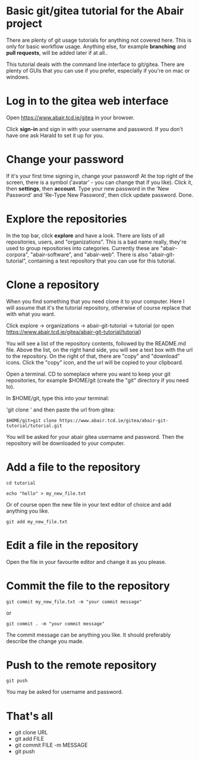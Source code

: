 # Basic git/gitea tutorial for the Abair project

There are plenty of git usage tutorials for anything not covered here. This is only for basic workflow usage. Anything else, for example **branching** and **pull requests**, will be added later if at all..

This tutorial deals with the command line interface to git/gitea. There are plenty of GUIs that you can use if you prefer, especially if you're on mac or windows.

# Log in to the gitea web interface

Open https://www.abair.tcd.ie/gitea in your browser.

Click **sign-in** and sign in with your username and password. If you don't have one ask Harald to set it up for you.

# Change your password

If it's your first time signing in, change your password! At the top right of the screen, there is a symbol ('avatar' - you can change that if you like). Click it, then **settings**, then **account**. Type your new password in the 'New Password' and 'Re-Type New Password', then click update password. Done.

# Explore the repositories

In the top bar, click **explore** and have a look. There are lists of all repositories, users, and "organizations". This is a bad name really, they're used to group repositories into categories. Currently these are "abair-corpora", "abair-software", and "abair-web". There is also "abair-git-tutorial", containing a test repository that you can use for this tutorial.

# Clone a repository

When you find something that you need clone it to your computer. Here I will assume that it's the tutorial repository, otherwise of course replace that with what you want.

Click explore -> organizations -> abair-git-tutorial -> tutorial (or open https://www.abair.tcd.ie/gitea/abair-git-tutorial/tutorial)

You will see a list of the repository contents, followed by the README.md file. Above the list, on the right hand side, you will see a text box with the url to the repository. On the right of that, there are "copy" and "download" icons. Click the "copy" icon, and the url will be copied to your clipboard.

Open a terminal. CD to someplace where you want to keep your git repositories, for example $HOME/git (create the "git" directory if you need to).

In $HOME/git, type this into your terminal:

'git clone ' and then paste the url from gitea:

```$HOME/git>git clone https://www.abair.tcd.ie/gitea/abair-git-tutorial/tutorial.git```

You will be asked for your abair gitea username and password. Then the repository will be downloaded to your computer.

# Add a file to the repository

```cd tutorial```

```echo "hello" > my_new_file.txt```

Or of course open the new file in your text editor of choice and add anything you like.

```git add my_new_file.txt```

# Edit a file in the repository

Open the file in your favourite editor and change it as you please.

# Commit the file to the repository

```git commit my_new_file.txt -m "your commit message"```

or

```git commit . -m "your commit message"```

The commit message can be anything you like. It should preferably describe the change you made.

# Push to the remote repository

```git push```

You may be asked for username and password.

# That's all

* git clone URL
* git add FILE
* git commit FILE -m MESSAGE
* git push



